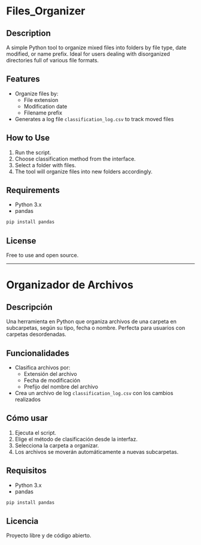 # Files_Organizer


## Description
A simple Python tool to organize mixed files into folders by file type, date modified, or name prefix. Ideal for users dealing with disorganized directories full of various file formats.

## Features
- Organize files by:
  - File extension
  - Modification date
  - Filename prefix
- Generates a log file `classification_log.csv` to track moved files

## How to Use
1. Run the script.
2. Choose classification method from the interface.
3. Select a folder with files.
4. The tool will organize files into new folders accordingly.

## Requirements
- Python 3.x
- pandas

```bash
pip install pandas
```

## License
Free to use and open source.

---

# Organizador de Archivos

## Descripción
Una herramienta en Python que organiza archivos de una carpeta en subcarpetas, según su tipo, fecha o nombre. Perfecta para usuarios con carpetas desordenadas.

## Funcionalidades
- Clasifica archivos por:
  - Extensión del archivo
  - Fecha de modificación
  - Prefijo del nombre del archivo
- Crea un archivo de log `classification_log.csv` con los cambios realizados

## Cómo usar
1. Ejecuta el script.
2. Elige el método de clasificación desde la interfaz.
3. Selecciona la carpeta a organizar.
4. Los archivos se moverán automáticamente a nuevas subcarpetas.

## Requisitos
- Python 3.x
- pandas

```bash
pip install pandas
```

## Licencia
Proyecto libre y de código abierto.

